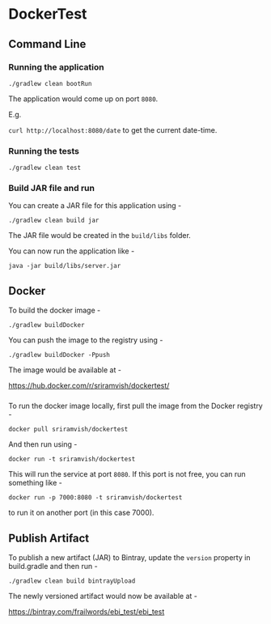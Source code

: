# DockerTest

## Command Line

### Running the application

``./gradlew clean bootRun``

The application would come up on port `8080`.

E.g.

``curl http://localhost:8080/date`` to get the current date-time.

### Running the tests

``./gradlew clean test``

### Build JAR file and run

You can create a JAR file for this application using -

``./gradlew clean build jar``

The JAR file would be created in the `build/libs` folder.

You can now run the application like -

``java -jar build/libs/server.jar``


## Docker

To build the docker image -

`` ./gradlew buildDocker ``


You can push the image to the registry using -

`` ./gradlew buildDocker -Ppush ``

The image would be available at -

https://hub.docker.com/r/sriramvish/dockertest/

###

To run the docker image locally, first pull the image from the Docker registry -

`` docker pull sriramvish/dockertest ``

And then run using -

`` docker run -t sriramvish/dockertest ``

This will run the service at port `8080`.  If this port is not free, you can run something like -

`` docker run -p 7000:8080 -t sriramvish/dockertest ``

to run it on another port (in this case 7000).


## Publish Artifact

To publish a new artifact (JAR) to Bintray, update the `version` property in build.gradle and then run -

`` ./gradlew clean build bintrayUpload ``

The newly versioned artifact would now be available at -

https://bintray.com/frailwords/ebi_test/ebi_test
